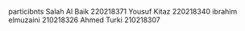 particibnts 
Salah Al Baik 220218371
Yousuf Kitaz 220218340
ibrahim elmuzaini 210218326
Ahmed Turki 210218307
